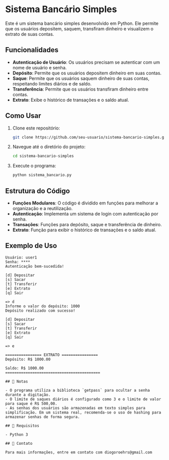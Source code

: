 # Sistema Bancário Simples

Este é um sistema bancário simples desenvolvido em Python. Ele permite que os usuários depositem, saquem, transfiram dinheiro e visualizem o extrato de suas contas.

## Funcionalidades

- **Autenticação de Usuário**: Os usuários precisam se autenticar com um nome de usuário e senha.
- **Depósito**: Permite que os usuários depositem dinheiro em suas contas.
- **Saque**: Permite que os usuários saquem dinheiro de suas contas, respeitando limites diários e de saldo.
- **Transferência**: Permite que os usuários transfiram dinheiro entre contas.
- **Extrato**: Exibe o histórico de transações e o saldo atual.

## Como Usar

1. Clone este repositório:
    ```bash
    git clone https://github.com/seu-usuario/sistema-bancario-simples.git
    ```

2. Navegue até o diretório do projeto:
    ```bash
    cd sistema-bancario-simples
    ```

3. Execute o programa:
    ```bash
    python sistema_bancario.py
    ```

## Estrutura do Código

- **Funções Modulares**: O código é dividido em funções para melhorar a organização e a reutilização.
- **Autenticação**: Implementa um sistema de login com autenticação por senha.
- **Transações**: Funções para depósito, saque e transferência de dinheiro.
- **Extrato**: Função para exibir o histórico de transações e o saldo atual.

## Exemplo de Uso

```plaintext
Usuário: user1
Senha: ****
Autenticação bem-sucedida!

[d] Depositar
[s] Sacar
[t] Transferir
[e] Extrato
[q] Sair

=> d
Informe o valor do depósito: 1000
Depósito realizado com sucesso!

[d] Depositar
[s] Sacar
[t] Transferir
[e] Extrato
[q] Sair

=> e

================ EXTRATO ================
Depósito: R$ 1000.00

Saldo: R$ 1000.00
==========================================

## 📝 Notas

- O programa utiliza a biblioteca `getpass` para ocultar a senha durante a digitação.
- O limite de saques diários é configurado como 3 e o limite de valor para saque é R$ 500,00.
- As senhas dos usuários são armazenadas em texto simples para simplificação. Em um sistema real, recomenda-se o uso de hashing para armazenar senhas de forma segura.

## 📌 Requisitos

- Python 3

## 📧 Contato

Para mais informações, entre em contato com diogoroehrs@gmail.com
